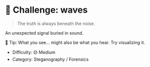 # 🌊 Challenge: waves

> The truth is always beneath the noise.

An unexpected signal buried in sound.

🧠 Tip: What you see... might also be what you hear. Try visualizing it.

- Difficulty: 🟡 Medium
- Category: Steganography / Forensics
